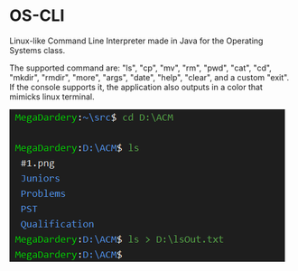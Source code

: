 # OS-CLI
Linux-like Command Line Interpreter made in Java for the Operating Systems class.

The supported command are:
"ls", "cp", "mv", "rm", "pwd", "cat", "cd", "mkdir", "rmdir", "more", "args", "date", "help", "clear", and a custom "exit". If the console supports it, the application also outputs in a color that mimicks linux terminal.

![screenshot of example console interaction](https://github.com/ahmed-dardery/OS-CLI/blob/master/images/screenshot.png)

